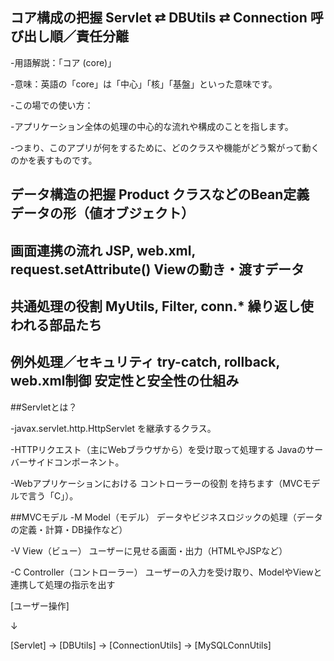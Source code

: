 ## コア構成の把握	Servlet ⇄ DBUtils ⇄ Connection	呼び出し順／責任分離
  -用語解説：「コア (core)」
  
  -意味：英語の「core」は「中心」「核」「基盤」といった意味です。
  
  -この場での使い方：
  
  -アプリケーション全体の処理の中心的な流れや構成のことを指します。
  
  -つまり、このアプリが何をするために、どのクラスや機能がどう繋がって動くのかを表すものです。

## データ構造の把握	Product クラスなどのBean定義	データの形（値オブジェクト）

## 画面連携の流れ	JSP, web.xml, request.setAttribute()	Viewの動き・渡すデータ

## 共通処理の役割	MyUtils, Filter, conn.*	繰り返し使われる部品たち

## 例外処理／セキュリティ	try-catch, rollback, web.xml制御	安定性と安全性の仕組み

##Servletとは？

-javax.servlet.http.HttpServlet を継承するクラス。

-HTTPリクエスト（主にWebブラウザから）を受け取って処理する Javaのサーバーサイドコンポーネント。

-Webアプリケーションにおける コントローラーの役割 を持ちます（MVCモデルで言う「C」）。

##MVCモデル
-M	Model（モデル）	データやビジネスロジックの処理（データの定義・計算・DB操作など）

-V	View（ビュー）	ユーザーに見せる画面・出力（HTMLやJSPなど）

-C	Controller（コントローラー）	ユーザーの入力を受け取り、ModelやViewと連携して処理の指示を出す


[ユーザー操作]

   ↓

[Servlet] → [DBUtils] → [ConnectionUtils] → [MySQLConnUtils]

